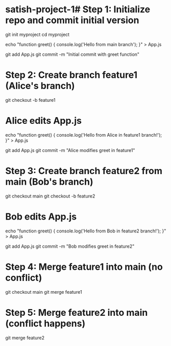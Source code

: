# satish-project-1# Step 1: Initialize repo and commit initial version
git init myproject
cd myproject

echo "function greet() {
  console.log('Hello from main branch');
}" > App.js

git add App.js
git commit -m "Initial commit with greet function"

# Step 2: Create branch feature1 (Alice's branch)
git checkout -b feature1

# Alice edits App.js
echo "function greet() {
  console.log('Hello from Alice in feature1 branch!');
}" > App.js

git add App.js
git commit -m "Alice modifies greet in feature1"

# Step 3: Create branch feature2 from main (Bob's branch)
git checkout main
git checkout -b feature2

# Bob edits App.js
echo "function greet() {
  console.log('Hello from Bob in feature2 branch!');
}" > App.js

git add App.js
git commit -m "Bob modifies greet in feature2"

# Step 4: Merge feature1 into main (no conflict)
git checkout main
git merge feature1

# Step 5: Merge feature2 into main (conflict happens)
git merge feature2
